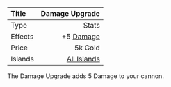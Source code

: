 |Title        | Damage Upgrade         
|:-|-:
|Type         | Stats                    
|Effects      |  +5 [Damage](/upgrades/damage.md)
|Price        | 5k Gold            
|Islands      | [All Islands](/islands.md)                       
                    
The Damage Upgrade adds 5 Damage to your cannon. 

